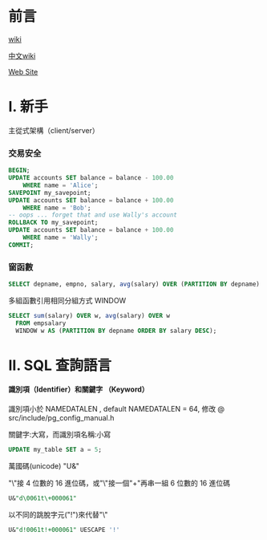 # 前言

[wiki](https://wiki.postgresql.org/wiki/Main_Page)

[中文wiki](https://wiki.postgresql.org/wiki/Taiwan)

[Web Site](https://www.postgresql.org/)

# I. 新手

主從式架構（client/server）

### 交易安全

```sql
BEGIN;
UPDATE accounts SET balance = balance - 100.00
    WHERE name = 'Alice';
SAVEPOINT my_savepoint;
UPDATE accounts SET balance = balance + 100.00
    WHERE name = 'Bob';
-- oops ... forget that and use Wally's account
ROLLBACK TO my_savepoint;
UPDATE accounts SET balance = balance + 100.00
    WHERE name = 'Wally';
COMMIT;
```

### 窗函數

```sql
SELECT depname, empno, salary, avg(salary) OVER (PARTITION BY depname) FROM empsalary;
```

多組函數引用相同分組方式 WINDOW

```sql
SELECT sum(salary) OVER w, avg(salary) OVER w
  FROM empsalary
  WINDOW w AS (PARTITION BY depname ORDER BY salary DESC);
```

# II. SQL 查詢語言

#### 識別項（Identifier）和關鍵字 （Keyword）

識別項小於 NAMEDATALEN , default NAMEDATALEN = 64, 修改 @ src/include/pg_config_manual.h

關鍵字:大寫，而識別項名稱:小寫

```sql
UPDATE my_table SET a = 5;
```

萬國碼(unicode) "U&"

"\\"接 4 位數的 16 進位碼，或"\\"接一個"+"再串一組 6 位數的 16 進位碼

```sql
U&"d\0061t\+000061"
```

以不同的跳脫字元("!")來代替"\\"

```sql
U&"d!0061t!+000061" UESCAPE '!'
```

